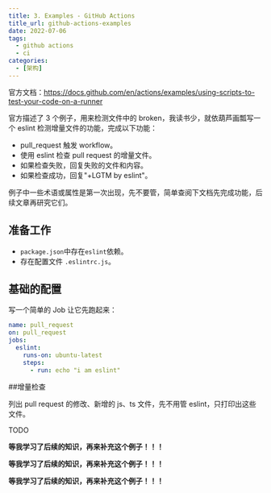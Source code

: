 ```yaml
---
title: 3. Examples - GitHub Actions
title_url: github-actions-examples
date: 2022-07-06
tags:
  - github actions
  - ci
categories:
  - [架构]
---
```


官方文档：https://docs.github.com/en/actions/examples/using-scripts-to-test-your-code-on-a-runner

官方描述了 3 个例子，用来检测文件中的 broken，我读书少，就依葫芦画瓢写一个 eslint 检测增量文件的功能，完成以下功能：

- pull_request 触发 workflow。
- 使用 eslint 检查 pull request 的增量文件。
- 如果检查失败，回复失败的文件和内容。
- 如果检查成功，回复"+LGTM by eslint"。

例子中一些术语或属性是第一次出现，先不要管，简单查阅下文档先完成功能，后续文章再研究它们。

## 准备工作

- `package.json`中存在`eslint`依赖。
- 存在配置文件 `.eslintrc.js`。

## 基础的配置

写一个简单的 Job 让它先跑起来：

```yaml
name: pull_request
on: pull_request
jobs:
  eslint:
    runs-on: ubuntu-latest
    steps:
      - run: echo "i am eslint"
```

##增量检查

列出 pull request 的修改、新增的 js、ts 文件，先不用管 eslint，只打印出这些文件。

TODO

**等我学习了后续的知识，再来补充这个例子！！！**

**等我学习了后续的知识，再来补充这个例子！！！**

**等我学习了后续的知识，再来补充这个例子！！！**
